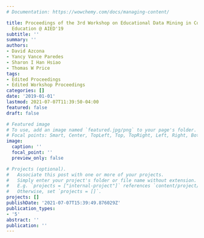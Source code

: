 ```yaml
---
# Documentation: https://wowchemy.com/docs/managing-content/

title: Proceedings of the 3rd Workshop on Educational Data Mining in Computer Science
  Education @ AIED'19
subtitle: ''
summary: ''
authors:
- David Azcona
- Yancy Vance Paredes
- Sharon I Han Hsiao
- Thomas W Price
tags:
- Edited Proceedings
- Edited Workshop Proceedings
categories: []
date: '2019-01-01'
lastmod: 2021-07-07T11:39:50-04:00
featured: false
draft: false

# Featured image
# To use, add an image named `featured.jpg/png` to your page's folder.
# Focal points: Smart, Center, TopLeft, Top, TopRight, Left, Right, BottomLeft, Bottom, BottomRight.
image:
  caption: ''
  focal_point: ''
  preview_only: false

# Projects (optional).
#   Associate this post with one or more of your projects.
#   Simply enter your project's folder or file name without extension.
#   E.g. `projects = ["internal-project"]` references `content/project/deep-learning/index.md`.
#   Otherwise, set `projects = []`.
projects: []
publishDate: '2021-07-07T15:39:49.876029Z'
publication_types:
- '5'
abstract: ''
publication: ''
---
```

